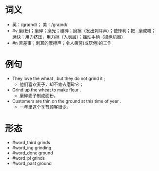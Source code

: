 # 词义
- 英：/ɡraɪnd/； 美：/ɡraɪnd/
- #v 磨(粉)；磨碎；磨光；碾碎；磨擦（发出刺耳声）；使锋利；把…磨成粉；磨快；用力挤压，用力擦（入表层）；摇动手柄（操纵机器）
- #n 苦差事；刺耳的摩擦声；令人疲劳(或厌倦)的工作
# 例句
- They love the wheat , but they do not grind it ;
	- 他们喜欢麦子，却不肯去磨碎它；
- Grind up the wheat to make flour .
	- 磨碎麦子制成面粉。
- Customers are thin on the ground at this time of year .
	- 一年里这个季节顾客很少。
# 形态
- #word_third grinds
- #word_ing grinding
- #word_done ground
- #word_pl grinds
- #word_past ground
